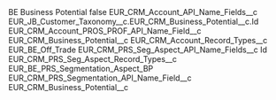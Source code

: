 <?xml version="1.0" encoding="UTF-8"?>
<CustomMetadata xmlns="http://soap.sforce.com/2006/04/metadata" xmlns:xsi="http://www.w3.org/2001/XMLSchema-instance" xmlns:xsd="http://www.w3.org/2001/XMLSchema">
    <label>BE Business Potential</label>
    <protected>false</protected>
    <values>
        <field>EUR_CRM_Account_API_Name_Fields__c</field>
        <value xsi:type="xsd:string">EUR_JB_Customer_Taxonomy__c.EUR_CRM_Business_Potential__c.Id</value>
    </values>
    <values>
        <field>EUR_CRM_Account_PROS_PROF_API_Name_Field__c</field>
        <value xsi:type="xsd:string">EUR_CRM_Business_Potential__c</value>
    </values>
    <values>
        <field>EUR_CRM_Account_Record_Types__c</field>
        <value xsi:type="xsd:string">EUR_BE_Off_Trade</value>
    </values>
    <values>
        <field>EUR_CRM_PRS_Seg_Aspect_API_Name_Fields__c</field>
        <value xsi:type="xsd:string">Id</value>
    </values>
    <values>
        <field>EUR_CRM_PRS_Seg_Aspect_Record_Types__c</field>
        <value xsi:type="xsd:string">EUR_BE_PRS_Segmentation_Aspect_BP</value>
    </values>
    <values>
        <field>EUR_CRM_PRS_Segmentation_API_Name_Field__c</field>
        <value xsi:type="xsd:string">EUR_CRM_Business_Potential__c</value>
    </values>
</CustomMetadata>
